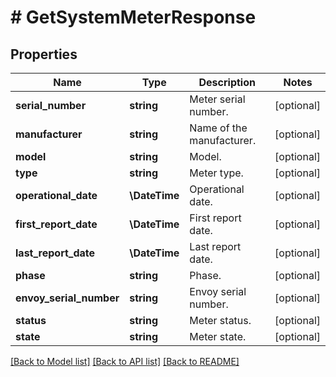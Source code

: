 # # GetSystemMeterResponse

## Properties

Name | Type | Description | Notes
------------ | ------------- | ------------- | -------------
**serial_number** | **string** | Meter serial number. | [optional]
**manufacturer** | **string** | Name of the manufacturer. | [optional]
**model** | **string** | Model. | [optional]
**type** | **string** | Meter type. | [optional]
**operational_date** | **\DateTime** | Operational date. | [optional]
**first_report_date** | **\DateTime** | First report date. | [optional]
**last_report_date** | **\DateTime** | Last report date. | [optional]
**phase** | **string** | Phase. | [optional]
**envoy_serial_number** | **string** | Envoy serial number. | [optional]
**status** | **string** | Meter status. | [optional]
**state** | **string** | Meter state. | [optional]

[[Back to Model list]](../../README.md#models) [[Back to API list]](../../README.md#endpoints) [[Back to README]](../../README.md)
